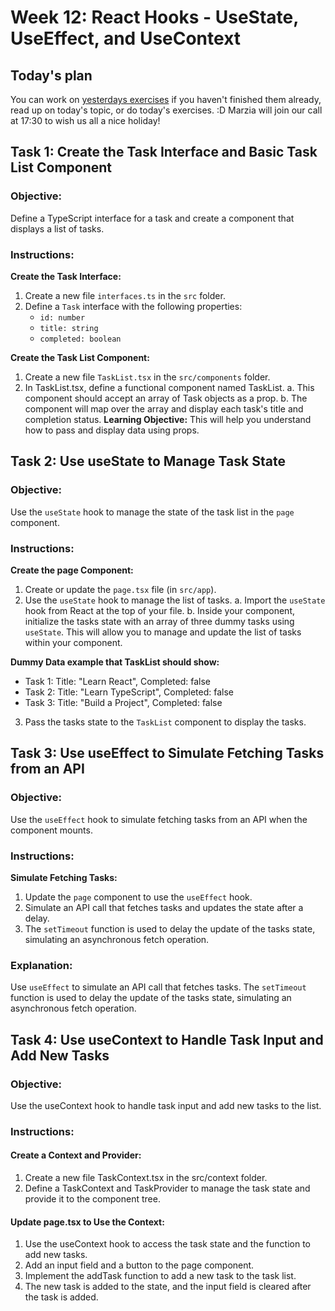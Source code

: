 
# Week 12: React Hooks - UseState, UseEffect, and UseContext

## Today's plan
You can work on [yesterdays exercises](https://github.com/StartSteps-Digital-Education-GmbH/Module-3-TypeScript-Frontend-and-Object-Oriented-Programming-Concepts/blob/main/3%20-%20TypeScript%2C%20Frontend%20and%20Object-Oriented%20Programming%20Concepts/Week%2012/3%20React%20Components%20with%20TypeScript/Afternoon/Components_exercise.md) if you haven't finished them already, read up on today's topic, or do today's exercises. :D
Marzia will join our call at 17:30 to wish us all a nice holiday!

## Task 1: Create the Task Interface and Basic Task List Component
### Objective:
Define a TypeScript interface for a task and create a component that displays a list of tasks.

### Instructions:

**Create the Task Interface:**
1. Create a new file `interfaces.ts` in the `src` folder.
2. Define a `Task` interface with the following properties:
   - `id: number`
   - `title: string`
   - `completed: boolean`

**Create the Task List Component:**
1. Create a new file `TaskList.tsx` in the `src/components` folder.
2. In TaskList.tsx, define a functional component named TaskList.
   a. This component should accept an array of Task objects as a prop.
   b. The component will map over the array and display each task's title and completion status.
**Learning Objective:** This will help you understand how to pass and display data using props.

## Task 2: Use useState to Manage Task State
### Objective:
Use the `useState` hook to manage the state of the task list in the `page` component.

### Instructions:

**Create the page Component:**
1. Create or update the `page.tsx` file (in `src/app`).
2. Use the `useState` hook to manage the list of tasks.
   a. Import the `useState` hook from React at the top of your file.
   b. Inside your component, initialize the tasks state with an array of three dummy tasks using `useState`.
   This will allow you to manage and update the list of tasks within your component.

**Dummy Data example that TaskList should show:**
- Task 1: Title: "Learn React", Completed: false
- Task 2: Title: "Learn TypeScript", Completed: false
- Task 3: Title: "Build a Project", Completed: false

3. Pass the tasks state to the `TaskList` component to display the tasks.

## Task 3: Use useEffect to Simulate Fetching Tasks from an API
### Objective:
Use the `useEffect` hook to simulate fetching tasks from an API when the component mounts.

### Instructions:

**Simulate Fetching Tasks:**
1. Update the `page` component to use the `useEffect` hook.
2. Simulate an API call that fetches tasks and updates the state after a delay.
3. The `setTimeout` function is used to delay the update of the tasks state, simulating an asynchronous fetch operation.

### Explanation:
Use `useEffect` to simulate an API call that fetches tasks.
The `setTimeout` function is used to delay the update of the tasks state, simulating an asynchronous fetch operation.

## Task 4: Use useContext to Handle Task Input and Add New Tasks
### Objective:
Use the useContext hook to handle task input and add new tasks to the list.

### Instructions:

#### Create a Context and Provider:
1. Create a new file TaskContext.tsx in the src/context folder.
2. Define a TaskContext and TaskProvider to manage the task state and provide it to the component tree.

#### Update page.tsx to Use the Context:
1. Use the useContext hook to access the task state and the function to add new tasks.
2. Add an input field and a button to the page component.
3. Implement the addTask function to add a new task to the task list.
4. The new task is added to the state, and the input field is cleared after the task is added.
